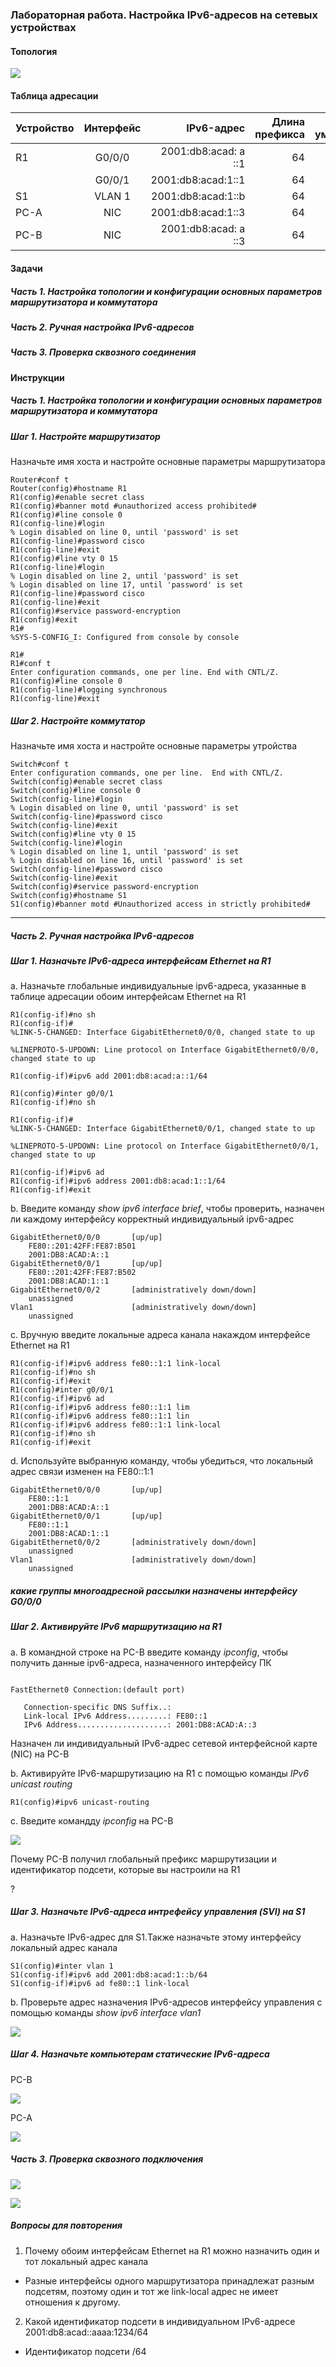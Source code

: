 ### Лабораторная работа. Настройка IPv6-адресов на сетевых устройствах

#### Топология

![](http://joxi.ru/823MaKXCaGj1Wr.jpg)

#### Таблица адресации

 | Устройство | Интерфейс | IPv6-адрес | Длина префикса |Шлюз по умолчанию|
 | ------------- |:------------------:| -----:|-----:|-----:|
 | R1 | G0/0/0 | 2001:db8:acad: a ::1 |64 |-|
 | | G0/0/1 | 2001:db8:acad:1::1 | 64 |-|
 |S1 | VLAN 1| 2001:db8:acad:1::b| 64|-|
 | PC-A | NIC | 2001:db8:acad:1::3 | 64 |fe80::1|
 | PC-B| NIC | 2001:db8:acad: a ::3 | 64 |fe80::1|

#### Задачи

##### Часть 1. Настройка топологии и конфигурации основных параметров маршрутизатора и коммутатора

##### Часть 2. Ручная настройка IPv6-адресов

##### Часть 3. Проверка сквозного соединения

#### Инструкции

##### Часть 1. Настройка топологии и конфигурации основных параметров маршрутизатора и коммутатора

##### Шаг 1. Настройте маршрутизатор

Назначьте имя хоста и настройте основные параметры маршрутизатора

``` Router>en
Router#conf t
Router(config)#hostname R1
R1(config)#enable secret class
R1(config)#banner motd #unauthorized access prohibited#
R1(config)#line console 0
R1(config-line)#login
% Login disabled on line 0, until 'password' is set
R1(config-line)#password cisco
R1(config-line)#exit
R1(config)#line vty 0 15
R1(config-line)#login
% Login disabled on line 2, until 'password' is set
% Login disabled on line 17, until 'password' is set
R1(config-line)#password cisco
R1(config-line)#exit
R1(config)#service password-encryption 
R1(config)#exit
R1#
%SYS-5-CONFIG_I: Configured from console by console

R1#
R1#conf t
Enter configuration commands, one per line. End with CNTL/Z.
R1(config)#line console 0
R1(config-line)#logging synchronous 
R1(config-line)#exit

```

##### Шаг 2. Настройте коммутатор

Назначьте имя хоста и настройте основные параметры утройства

```Switch>en
Switch#conf t
Enter configuration commands, one per line.  End with CNTL/Z.
Switch(config)#enable secret class
Switch(config)#line console 0
Switch(config-line)#login
% Login disabled on line 0, until 'password' is set
Switch(config-line)#password cisco
Switch(config-line)#exit
Switch(config)#line vty 0 15
Switch(config-line)#login
% Login disabled on line 1, until 'password' is set
% Login disabled on line 16, until 'password' is set
Switch(config-line)#password cisco
Switch(config-line)#exit
Switch(config)#service password-encryption 
Switch(config)#hostname S1
S1(config)#banner motd #Unauthorized access in strictly prohibited#

```
 -----
 
##### Часть 2. Ручная настройка IPv6-адресов

##### Шаг 1. Назначьте IPv6-адреса интерфейсам Ethernet на R1 

a. Назначьте  глобальные индивидуальные ipv6-адреса, указанные в таблице адресации обоим интерфейсам Ethernet на R1

```R1(config)#inter g0/0/0
R1(config-if)#no sh
R1(config-if)#
%LINK-5-CHANGED: Interface GigabitEthernet0/0/0, changed state to up

%LINEPROTO-5-UPDOWN: Line protocol on Interface GigabitEthernet0/0/0, changed state to up

R1(config-if)#ipv6 add 2001:db8:acad:a::1/64

R1(config)#inter g0/0/1
R1(config-if)#no sh

R1(config-if)#
%LINK-5-CHANGED: Interface GigabitEthernet0/0/1, changed state to up

%LINEPROTO-5-UPDOWN: Line protocol on Interface GigabitEthernet0/0/1, changed state to up

R1(config-if)#ipv6 ad
R1(config-if)#ipv6 address 2001:db8:acad:1::1/64
R1(config-if)#exit
```
b. Введите команду *show ipv6 interface brief*, чтобы проверить, назначен ли каждому интерфейсу корректный индивидуальный ipv6-адрес 

``` R1#sh ipv6 inter brief 
GigabitEthernet0/0/0       [up/up]
    FE80::201:42FF:FE87:B501
    2001:DB8:ACAD:A::1
GigabitEthernet0/0/1       [up/up]
    FE80::201:42FF:FE87:B502
    2001:DB8:ACAD:1::1
GigabitEthernet0/0/2       [administratively down/down]
    unassigned
Vlan1                      [administratively down/down]
    unassigned
```
c. Вручную введите локальные адреса канала накаждом интерфейсе Ethernet на R1

``` R1(config)#inter g0/0/0
R1(config-if)#ipv6 address fe80::1:1 link-local
R1(config-if)#no sh
R1(config-if)#exit
R1(config)#inter g0/0/1
R1(config-if)#ipv6 ad
R1(config-if)#ipv6 address fe80::1:1 lim
R1(config-if)#ipv6 address fe80::1:1 lin
R1(config-if)#ipv6 address fe80::1:1 link-local 
R1(config-if)#no sh
R1(config-if)#exit
```
d. Используйте выбранную команду, чтобы убедиться, что локальный адрес связи изменен на FE80::1:1

```R1#sh ipv6 inter brief 
GigabitEthernet0/0/0       [up/up]
    FE80::1:1
    2001:DB8:ACAD:A::1
GigabitEthernet0/0/1       [up/up]
    FE80::1:1
    2001:DB8:ACAD:1::1
GigabitEthernet0/0/2       [administratively down/down]
    unassigned
Vlan1                      [administratively down/down]
    unassigned
```
##### какие группы многоадресной рассылки назначены интерфейсу G0/0/0

##### Шаг 2. Активируйте IPv6 маршрутизацию на R1

a. В командной строке на PC-B введите команду *ipconfig*, чтобы получить данные ipv6-адреса, назначенного интерфейсу ПК

```C:\>ipconfig

FastEthernet0 Connection:(default port)

   Connection-specific DNS Suffix..: 
   Link-local IPv6 Address.........: FE80::1
   IPv6 Address....................: 2001:DB8:ACAD:A::3
 ```

Назначен ли индивидуальный IPv6-адрес сетевой интерфейсной карте (NIC) на PC-B
 
  
b. Активируйте IPv6-маршрутизацию на R1  с помощью команды *IPv6 unicast routing*

    R1(config)#ipv6 unicast-routing

c. Введите командду *ipconfig* на PC-B

![](http://dl3.joxi.net/drive/2021/09/06/0050/1314/3282210/10/ec3ff4ea5d.jpg)


Почему PC-B получил глобальный префикс маршрутизации и идентификатор подсети, которые вы настроили на R1

?

##### Шаг 3. Назначьте IPv6-адреса интрефейсу управления (SVI) на S1

a. Назначьте IPv6-адрес для S1.Также назначьте этому интерфейсу локальный адрес канала

```
S1(config)#inter vlan 1
S1(config-if)#ipv6 add 2001:db8:acad:1::b/64
S1(config-if)#ipv6 ad fe80::1 link-local
```

b. Проверьте адрес назначения IPv6-адресов интерфейсу управления с помощью команды *show ipv6 interface vlan1*

![](http://joxi.ru/gmvD09NUdag9RA.jpg)

##### Шаг 4. Назначьте компьютерам статические IPv6-адреса

 PC-B 
 
![](http://joxi.ru/l2ZG5QoCRPYogA.jpg)

PC-A

![](http://joxi.ru/gmvD09NUdWK5NA.jpg)



##### Часть 3. Проверка сквозного  подключения

![](http://joxi.ru/ZrJRa0oCbd7EXr.jpg)

![](http://joxi.ru/E2pDj9xU4EkW92.jpg)

##### Вопросы для повторения

1. Почему обоим интерфейсам Ethernet на R1 можно назначить один и тот локальный адрес канала

- Разные интерфейсы одного маршрутизатора принадлежат разным подсетям, поэтому один и тот же link-local адрес не имеет отношения к другому. 


2. Какой идентификатор подсети в индивидуальном IPv6-адресе 2001:db8:acad::aaaa:1234/64

  - Идентификатор подсети /64
